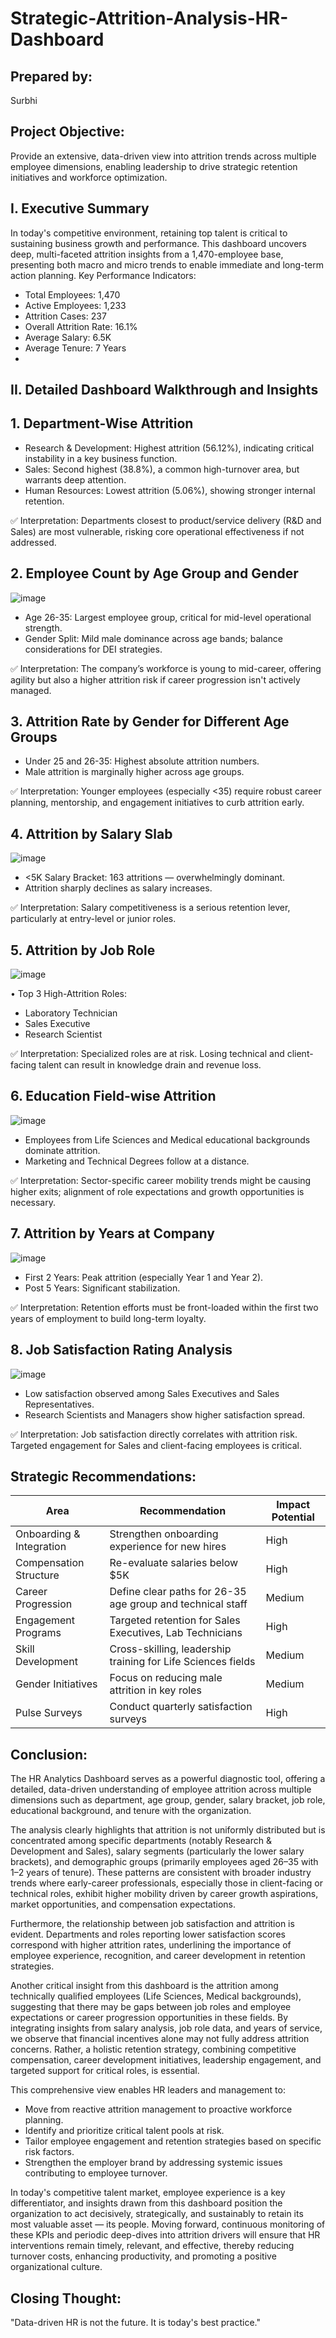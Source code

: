 # Strategic-Attrition-Analysis-HR-Dashboard

## Prepared by:
Surbhi

## Project Objective:
Provide an extensive, data-driven view into attrition trends across multiple employee dimensions, enabling leadership to drive strategic retention initiatives and workforce optimization.

## I. Executive Summary
In today's competitive environment, retaining top talent is critical to sustaining business growth and performance. This dashboard uncovers deep, multi-faceted attrition insights from a 1,470-employee base, presenting both macro and micro trends to enable immediate and long-term action planning.
Key Performance Indicators:
- Total Employees: 1,470
- Active Employees: 1,233
- Attrition Cases: 237
- Overall Attrition Rate: 16.1%
- Average Salary: 6.5K
- Average Tenure: 7 Years
- 
## II. Detailed Dashboard Walkthrough and Insights
## 1. Department-Wise Attrition
- Research & Development: Highest attrition (56.12%), indicating critical instability in a key business function.
-	Sales: Second highest (38.8%), a common high-turnover area, but warrants deep attention.
-	Human Resources: Lowest attrition (5.06%), showing stronger internal retention.
  
✅ Interpretation:
Departments closest to product/service delivery (R&D and Sales) are most vulnerable, risking core operational effectiveness if not addressed.

## 2. Employee Count by Age Group and Gender
![image](https://github.com/user-attachments/assets/c8316a78-618a-4b45-8e9b-3675bea7c4fc)
-	Age 26-35: Largest employee group, critical for mid-level operational strength.
-	Gender Split: Mild male dominance across age bands; balance considerations for DEI strategies.
  
✅ Interpretation:
The company’s workforce is young to mid-career, offering agility but also a higher attrition risk if career progression isn't actively managed.

## 3. Attrition Rate by Gender for Different Age Groups
-	Under 25 and 26-35: Highest absolute attrition numbers.
-	Male attrition is marginally higher across age groups.

✅ Interpretation:
Younger employees (especially <35) require robust career planning, mentorship, and engagement initiatives to curb attrition early.

## 4. Attrition by Salary Slab
![image](https://github.com/user-attachments/assets/11a62bc0-65a0-495d-b2a9-c3a22667a191)
-	<5K Salary Bracket: 163 attritions — overwhelmingly dominant.
-	Attrition sharply declines as salary increases.
  
✅ Interpretation:
Salary competitiveness is a serious retention lever, particularly at entry-level or junior roles.

## 5. Attrition by Job Role
![image](https://github.com/user-attachments/assets/78896968-0e7d-4d74-bbe6-cbb430639a60)

•	Top 3 High-Attrition Roles:
-	Laboratory Technician
-	Sales Executive
-	Research Scientist

✅ Interpretation:
Specialized roles are at risk. Losing technical and client-facing talent can result in knowledge drain and revenue loss.

## 6. Education Field-wise Attrition
![image](https://github.com/user-attachments/assets/9007e6c2-36a8-46ff-9c55-44e3089880b6)
-	Employees from Life Sciences and Medical educational backgrounds dominate attrition.
-	Marketing and Technical Degrees follow at a distance.
  
✅ Interpretation:
Sector-specific career mobility trends might be causing higher exits; alignment of role expectations and growth opportunities is necessary.

## 7. Attrition by Years at Company
![image](https://github.com/user-attachments/assets/4f315b1e-b3d5-441d-a916-a61d60f565d5)
-	First 2 Years: Peak attrition (especially Year 1 and Year 2).
-	Post 5 Years: Significant stabilization.
  
✅ Interpretation:
Retention efforts must be front-loaded within the first two years of employment to build long-term loyalty.

## 8. Job Satisfaction Rating Analysis
![image](https://github.com/user-attachments/assets/29b62309-3d26-437e-838c-7b04e8622f8a)
-	Low satisfaction observed among Sales Executives and Sales Representatives.
-	Research Scientists and Managers show higher satisfaction spread.
  
✅ Interpretation:
Job satisfaction directly correlates with attrition risk. Targeted engagement for Sales and client-facing employees is critical.


## Strategic Recommendations:
| Area                   | Recommendation                                              | Impact Potential |
|-------------------------|--------------------------------------------------------------|------------------|
| Onboarding & Integration| Strengthen onboarding experience for new hires               | High             |
| Compensation Structure  | Re-evaluate salaries below $5K                               | High             |
| Career Progression      | Define clear paths for 26-35 age group and technical staff    | Medium           |
| Engagement Programs     | Targeted retention for Sales Executives, Lab Technicians     | High             |
| Skill Development       | Cross-skilling, leadership training for Life Sciences fields | Medium           |
| Gender Initiatives      | Focus on reducing male attrition in key roles                | Medium           |
| Pulse Surveys           | Conduct quarterly satisfaction surveys                      | High             |

## Conclusion:
The HR Analytics Dashboard serves as a powerful diagnostic tool, offering a detailed, data-driven understanding of employee attrition across multiple dimensions such as department, age group, gender, salary bracket, job role, educational background, and tenure with the organization.

The analysis clearly highlights that attrition is not uniformly distributed but is concentrated among specific departments (notably Research & Development and Sales), salary segments (particularly the lower salary brackets), and demographic groups (primarily employees aged 26–35 with 1–2 years of tenure). These patterns are consistent with broader industry trends where early-career professionals, especially those in client-facing or technical roles, exhibit higher mobility driven by career growth aspirations, market opportunities, and compensation expectations.

Furthermore, the relationship between job satisfaction and attrition is evident. Departments and roles reporting lower satisfaction scores correspond with higher attrition rates, underlining the importance of employee experience, recognition, and career development in retention strategies.

Another critical insight from this dashboard is the attrition among technically qualified employees (Life Sciences, Medical backgrounds), suggesting that there may be gaps between job roles and employee expectations or career progression opportunities in these fields. By integrating insights from salary analysis, job role data, and years of service, we observe that financial incentives alone may not fully address attrition concerns. Rather, a holistic retention strategy, combining competitive compensation, career development initiatives, leadership engagement, and targeted support for critical roles, is essential.

This comprehensive view enables HR leaders and management to:

- Move from reactive attrition management to proactive workforce planning.
- Identify and prioritize critical talent pools at risk.
- Tailor employee engagement and retention strategies based on specific risk factors.
- Strengthen the employer brand by addressing systemic issues contributing to employee turnover.

In today's competitive talent market, employee experience is a key differentiator, and insights drawn from this dashboard position the organization to act decisively, strategically, and sustainably to retain its most valuable asset — its people. Moving forward, continuous monitoring of these KPIs and periodic deep-dives into attrition drivers will ensure that HR interventions remain timely, relevant, and effective, thereby reducing turnover costs, enhancing productivity, and promoting a positive organizational culture.
## Closing Thought:
"Data-driven HR is not the future. It is today's best practice."
